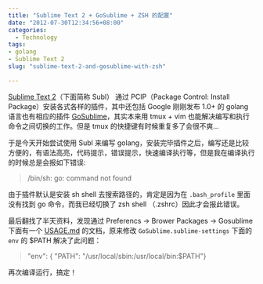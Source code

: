 ```yaml
---
title: "Sublime Text 2 + GoSublime + ZSH 的配置"
date: "2012-07-30T12:34:56+08:00"
categories:
  - Technology
tags: 
- golang
- Sublime Text 2
slug: "sublime-text-2-and-gosublime-with-zsh"

---
```


[Sublime Text 2](http://www.sublimetext.com/2)（下面简称 Subl） 通过 PCIP（Package Control: Install Package）安装各式各样的插件，其中还包括 Google 刚刚发布 1.0+ 的 golang 语言也有相应的插件 [GoSublime](https://github.com/DisposaBoy/GoSublime)，其实本来用 tmux + vim 也能解决编写和执行命令之间切换的工作。但是 tmux 的快捷键有时候重复多了会很不爽...

于是今天开始尝试使用 Subl 来编写 golang，安装完毕插件之后，编写还是比较方便的，有语法高亮，代码提示，错误提示，快速编译执行等，但是我在编译执行的时候总是会报如下错误:

 > /bin/sh: go: command not found

由于插件默认是安装 sh shell 去搜索路径的，肯定是因为在 `.bash_profile` 里面没有找到 go 命令，而我已经切换了 zsh shell （.zshrc）因此才会报此错误。

最后翻找了半天资料，发现通过 Preferencs -> Brower Packages -> Gosublime 下面有一个 [USAGE.md](https://github.com/DisposaBoy/GoSublime/blob/master/USAGE.md) 的文档，原来修改 `GoSublime.sublime-settings` 下面的 `env` 的 $PATH 解决了此问题：

 > "env": { "PATH": "/usr/local/sbin:/usr/local/bin:$PATH"}

再次编译运行，搞定！
